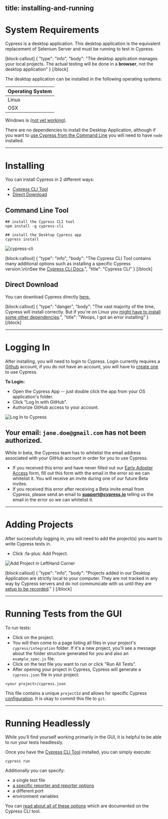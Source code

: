title: installing-and-running
---

# System Requirements

Cypress is a desktop application. This desktop application is the equivalent replacement of Selenium Server and must be running to test in Cypress.

[block:callout]
{
  "type": "info",
  "body": "The desktop application manages your local projects. The actual testing will be done in a **browser**, not the desktop application"
}
[/block]

The desktop application can be installed in the following operating systems:

| Operating System |
| ------ |
| Linux |
| OSX |

Windows is [(not yet working)](https://github.com/cypress-io/cypress/issues/74).

There are no dependencies to install the Desktop Application, although if you want to [use Cypress from the Command Line](https://github.com/cypress-io/cypress-cli) you will need to have `node` installed.

***

# Installing

You can install Cypress in 2 different ways:
* [Cypress CLI Tool](https://github.com/cypress-io/cypress-cli)
* [Direct Download](#section-direct-download)

## Command Line Tool

```shell
## install the Cypress CLI tool
npm install -g cypress-cli

## install the Desktop Cypress app
cypress install
```

![cypress-cli](https://cloud.githubusercontent.com/assets/1268976/14435124/4f632278-ffe4-11e5-9dab-0a2d493551b3.gif)

[block:callout]
{
  "type": "info",
  "body": "The Cypress CLI Tool contains many additional options such as installing a specific Cypress version.\n\nSee the [Cypress CLI Docs](https://github.com/cypress-io/cypress-cli#installation).",
  "title": "Cypress CLI"
}
[/block]

## Direct Download

You can download Cypress directly [here.](http://download.cypress.io/desktop)

[block:callout]
{
  "type": "danger",
  "body": "The vast majority of the time, Cypress will install correctly. But if you're on Linux you [might have to install some other dependencies](https://on.cypress.io/guides/continuous-integration#section-dependencies).",
  "title": "Woops, I got an error installing"
}
[/block]

***

# Logging In

After installing, you will need to login to Cypress. Login currently requires a [Github](https://github.com/) account, if you do not have an account, you will have to [create one](https://github.com/join) to use Cypress.

**To Login:**

- Open the Cypress App -- just double click the app from your OS application's folder.
- Click "Log In with GitHub".
- Authorize GitHub access to your account.

![Log In to Cypress](https://cloud.githubusercontent.com/assets/1271364/18134962/38a6c3d8-6f6e-11e6-998b-9884496cb898.png)

## Your email: `jane.doe@gmail.com` has not been authorized.

While in beta, the Cypress team has to whitelist the email address associated with your GitHub account in order for you to use Cypress.

- If you received this error and have never filled out our [Early Adopter Access](http://goo.gl/forms/4vEMwj8LNT) form, fill out this form with the email in the error so we can whitelist it. You will receive an invite during one of our future Beta invites.
- If you received this error after receiving a Beta invite email from Cypress, please send an email to **support@cypress.io** telling us the email in the error so we can whitelist it.

***

# Adding Projects

After successfully logging in, you will need to add the project(s) you want to write Cypress tests in.

- Click :fa-plus: Add Project.

![Add Project in LeftHand Corner](https://cloud.githubusercontent.com/assets/1271364/22699969/fe44c2e4-ed26-11e6-83d0-9baa0f51b15e.png)

[block:callout]
{
  "type": "info",
  "body": "Projects added in our Desktop Application are strictly local to your computer. They are not tracked in any way by Cypress servers and do not communicate with us until they are [setup to be recorded](https://on.cypress.io/guides/projects#section-recording-runs)."
}
[/block]

***

# Running Tests from the GUI

To run tests:

- Click on the project.
- You will then come to a page listing all files in your project's `cypress/integration` folder. If it's a new project, you'll see a message about the folder structure generated for you and also an `example_spec.js` file.
- Click on the test file you want to run or click "Run All Tests".
- After opening your project in Cypress, Cypress will generate a `cypress.json` file in your project:

```text
<your project>/cypress.json
```

This file contains a unique `projectId` and allows for specific Cypress [configuration](https://on.cypress.io/guides/configuration). It is okay to commit this file to `git`.

***

# Running Headlessly

While you'll find yourself working primarily in the GUI, it is helpful to be able to run your tests headlessly.

Once you have the [Cypress CLI Tool](https://github.com/cypress-io/cypress-cli) installed, you can simply execute:

```shell
cypress run
```

Additionally you can specify:

- a single test file
- [a specific reporter and reporter options](https://on.cypress.io/guides/reporters)
- a different port
- environment variables

You can [read about all of these options](https://github.com/cypress-io/cypress-cli#cypress-run-1) which are documented on the Cypress CLI tool.
